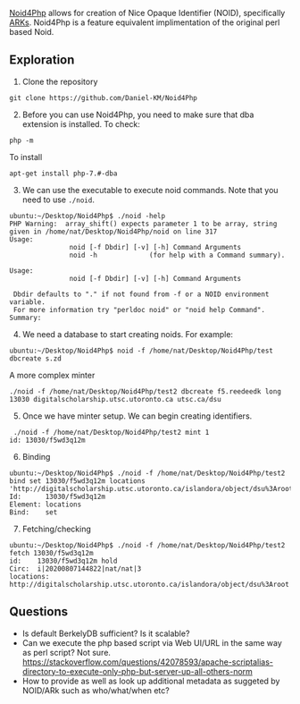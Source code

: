[Noid4Php](https://github.com/Daniel-KM/Noid4Php) allows for creation of Nice Opaque Identifier (NOID), specifically [ARKs](https://wiki.lyrasis.org/display/ARKs/ARK+Identifiers+FAQ). Noid4Php is a feature equivalent implimentation of the original perl based Noid.

## Exploration

1) Clone the repository 
```
git clone https://github.com/Daniel-KM/Noid4Php
```

2) Before you can use Noid4Php, you need to make sure that dba extension is installed.  To check:
```
php -m
```
To install
```
apt-get install php-7.#-dba
```

3) We can use the executable to execute noid commands.  Note that you need to use `./noid`. 

```
ubuntu:~/Desktop/Noid4Php$ ./noid -help
PHP Warning:  array_shift() expects parameter 1 to be array, string given in /home/nat/Desktop/Noid4Php/noid on line 317
Usage:
               noid [-f Dbdir] [-v] [-h] Command Arguments
               noid -h             (for help with a Command summary).

Usage:
               noid [-f Dbdir] [-v] [-h] Command Arguments
 
 Dbdir defaults to "." if not found from -f or a NOID environment variable.
 For more information try "perldoc noid" or "noid help Command".  Summary:
 ```
 
 4) We need a database to start creating noids.  For example:
 ```
 ubuntu:~/Desktop/Noid4Php$ noid -f /home/nat/Desktop/Noid4Php/test dbcreate s.zd
```
A more complex minter

```
./noid -f /home/nat/Desktop/Noid4Php/test2 dbcreate f5.reedeedk long 13030 digitalscholarship.utsc.utoronto.ca utsc.ca/dsu
```

5) Once we have minter setup.  We can begin creating identifiers.
```
 ./noid -f /home/nat/Desktop/Noid4Php/test2 mint 1
id: 13030/f5wd3q12m
```

6) Binding
```
ubuntu:~/Desktop/Noid4Php$ ./noid -f /home/nat/Desktop/Noid4Php/test2 bind set 13030/f5wd3q12m locations 'http://digitalscholarship.utsc.utoronto.ca/islandora/object/dsu%3Aroot'
Id:      13030/f5wd3q12m
Element: locations
Bind:    set
```

7) Fetching/checking
```
ubuntu:~/Desktop/Noid4Php$ ./noid -f /home/nat/Desktop/Noid4Php/test2 fetch 13030/f5wd3q12m
id:    13030/f5wd3q12m hold 
Circ:  i|20200807144822|nat/nat|3
locations: http://digitalscholarship.utsc.utoronto.ca/islandora/object/dsu%3Aroot
```

## Questions
* Is default BerkelyDB sufficient?  Is it scalable?
* Can we execute the php based script via Web UI/URL in the same way as perl script?  Not sure.  https://stackoverflow.com/questions/42078593/apache-scriptalias-directory-to-execute-only-php-but-server-up-all-others-norm
* How to provide as well as look up additional metadata as suggeted by NOID/ARk such as who/what/when etc?



 
 
 

